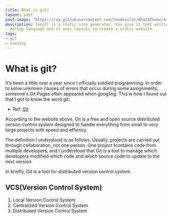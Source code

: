 ```yaml
---
title: What is git?
layout: post
post-image: "https://raw.githubusercontent.com/thedevslot/WhatATheme/master/assets/images/What%20is%20Jekyll%20and%20How%20to%20use%20it.png?token=AHMQUELVG36IDSA4SZEZ5P26Z64IW"
description: Jekyll is a static site generator. You give it text written in your favorite
  markup language and it uses layouts to create a static website.
tags:
- git
- maening
---
```


# What is git?
It's been a little over a year since I officially sutdied programming. In order to solve unknown causes of errors that occur during some assignments, someone's Git Pages often appeared when googling. This is how I found out that I got to know the word git.

* Ref: [Git](https://git-scm.com)

According to the website above, Git is a free and open source distributed version control system designed to handle everything from small to very large projects with speed and effiency.

The definition I understood is as follows.
Usually, projects are carried out through collaboration, not one person. One project tcontains code from multiple developers, and I understood that Git is a tool to manage which developers modified which code and which source code to update to the next version. 

In briefly, Git is a tool for distributed version control system.

## VCS(Version Control System)
1. Local Version Control System
2. Centralized Version Control System
3. Distributed Version Control System




